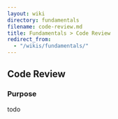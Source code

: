 ```yaml
---
layout: wiki
directory: fundamentals
filename: code-review.md
title: Fundamentals > Code Review
redirect_from:
  - "/wikis/fundamentals/"
---
```

## Code Review
### Purpose
todo
